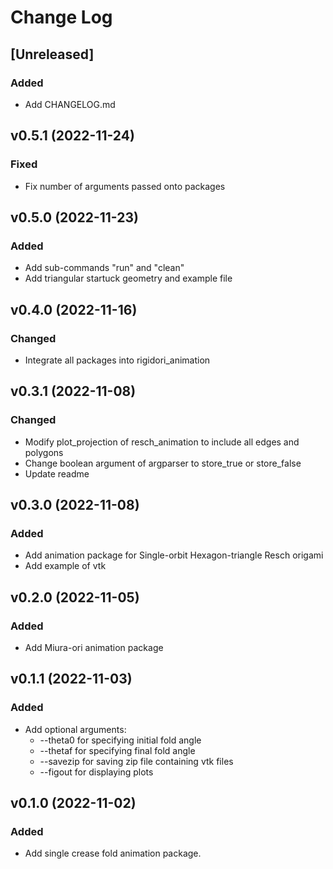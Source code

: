 # Change Log

## [Unreleased]

### Added

- Add CHANGELOG.md

## v0.5.1 (2022-11-24)

### Fixed

- Fix number of arguments passed onto packages

## v0.5.0 (2022-11-23)

### Added

- Add sub-commands "run" and "clean"
- Add triangular startuck geometry and example file

## v0.4.0 (2022-11-16)

### Changed

- Integrate all packages into rigidori_animation

## v0.3.1 (2022-11-08)

### Changed

- Modify plot_projection of resch_animation to include all edges and polygons
- Change boolean argument of argparser to store_true or store_false
- Update readme

## v0.3.0 (2022-11-08)

### Added

- Add animation package for Single-orbit Hexagon-triangle Resch origami
- Add example of vtk

## v0.2.0 (2022-11-05)

### Added

- Add Miura-ori animation package

## v0.1.1 (2022-11-03)

### Added

- Add optional arguments:
  - --theta0 for specifying initial fold angle
  - --thetaf for specifying final fold angle
  - --savezip for saving zip file containing vtk files
  - --figout for displaying plots

## v0.1.0 (2022-11-02)

### Added

- Add single crease fold animation package.
